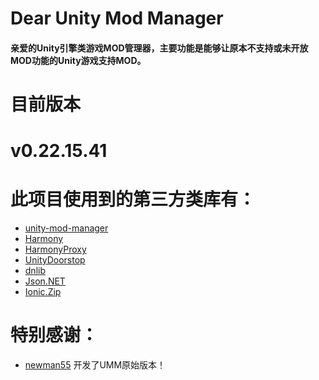 # Dear Unity Mod Manager
#### 亲爱的Unity引擎类游戏MOD管理器，主要功能是能够让原本不支持或未开放MOD功能的Unity游戏支持MOD。

#
# 目前版本
# v0.22.15.41

#
# 此项目使用到的第三方类库有：
- [unity-mod-manager](https://github.com/newman55/unity-mod-manager)
- [Harmony](https://github.com/pardeike/Harmony)
- [HarmonyProxy](https://github.com/spacehamster/HarmonyProxy)
- [UnityDoorstop](https://github.com/NeighTools/UnityDoorstop)
- [dnlib](https://github.com/0xd4d/dnlib)
- [Json.NET](https://github.com/JamesNK/Newtonsoft.Json)
- [Ionic.Zip](https://archive.codeplex.com/?p=dotnetzip)

#
# 特别感谢：
- [newman55](https://github.com/newman55) 开发了UMM原始版本！
